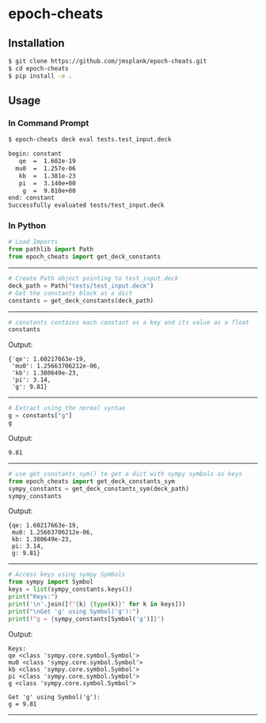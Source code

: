 # epoch-cheats

## Installation
```bash
$ git clone https://github.com/jmsplank/epoch-cheats.git
$ cd epoch-cheats
$ pip install -e .
```

## Usage

### In Command Prompt
```bash
$ epoch-cheats deck eval tests.test_input.deck

begin: constant
   qe  =  1.602e-19
  mu0  =  1.257e-06
   kb  =  1.381e-23
   pi  =  3.140e+00
    g  =  9.810e+00
end: constant
Successfully evaluated tests/test_input.deck
```

### In Python

```python
# Load Imports
from pathlib import Path
from epoch_cheats import get_deck_constants
```
---

```python
# Create Path object pointing to test_input.deck
deck_path = Path("tests/test_input.deck")
# Get the constants block as a dict
constants = get_deck_constants(deck_path)
```
---


```python
# constants contains each constant as a key and its value as a float
constants
```
Output:

    {'qe': 1.60217663e-19,
     'mu0': 1.25663706212e-06,
     'kb': 1.380649e-23,
     'pi': 3.14,
     'g': 9.81}
---

```python
# Extract using the normal syntax
g = constants["g"]
g
```
Output:

    9.81
---

```python
# use get_constants_sym() to get a dict with sympy symbols as keys
from epoch_cheats import get_deck_constants_sym
sympy_constants = get_deck_constants_sym(deck_path)
sympy_constants
```
Output:

    {qe: 1.60217663e-19,
     mu0: 1.25663706212e-06,
     kb: 1.380649e-23,
     pi: 3.14,
     g: 9.81}
---

```python
# Access keys using sympy Symbols
from sympy import Symbol
keys = list(sympy_constants.keys())
print("Keys:")
print('\n'.join([f"{k} {type(k)}" for k in keys]))
print("\nGet 'g' using Symbol('g'):")
print(f"g = {sympy_constants[Symbol('g')]}")

```
Output:

    Keys:
    qe <class 'sympy.core.symbol.Symbol'>
    mu0 <class 'sympy.core.symbol.Symbol'>
    kb <class 'sympy.core.symbol.Symbol'>
    pi <class 'sympy.core.symbol.Symbol'>
    g <class 'sympy.core.symbol.Symbol'>
    
    Get 'g' using Symbol('g'):
    g = 9.81
---